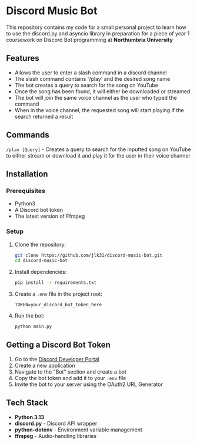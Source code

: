 # Discord Music Bot

This repository contains my code for a small personal project to learn how to use the discord.py and asyncio library in preparation for a piece of year 1 coursework on Discord Bot programming at **Northumbria University**

## Features

- Allows the user to enter a slash command in a discord channel
- The slash command contains '/play' and the desired song name
- The bot creates a query to search for the song on YouTube
- Once the song has been found, it will either be downloaded or streamed
- The bot will join the same voice channel as the user who typed the command
- When in the voice channel, the requested song will start playing if the search returned a result

## Commands

`/play [Query]` - Creates a query to search for the inputted song on YouTube to either stream or download it and play it for the user in their voice channel

## Installation

### Prerequisites

- Python3
- A Discord bot token
- The latest version of Ffmpeg

### Setup

1. Clone the repository:
   ```bash
   git clone https://github.com/jlk31/discord-music-bot.git
   cd discord-music-bot
   ```

2. Install dependencies:
   ```bash
   pip install -r requirements.txt
   ```

3. Create a `.env` file in the project root:
   ```
   TOKEN=your_discord_bot_token_here
   ```

4. Run the bot:
   ```bash
   python main.py
   ```

## Getting a Discord Bot Token

1. Go to the [Discord Developer Portal](https://discord.com/developers/applications)
2. Create a new application
3. Navigate to the "Bot" section and create a bot
4. Copy the bot token and add it to your `.env` file
5. Invite the bot to your server using the OAuth2 URL Generator

## Tech Stack

- **Python 3.13**
- **discord.py** - Discord API wrapper
- **python-dotenv** - Environment variable management
- **ffmpeg** - Audio-handling libraries
